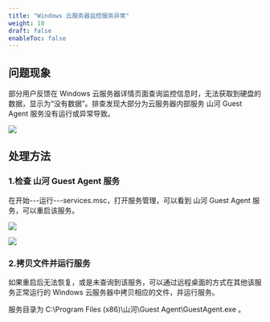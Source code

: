 ```yaml
---
title: "Windows 云服务器监控服务异常"
weight: 18
draft: false
enableToc: false
---
```


## 问题现象

部分用户反馈在 Windows 云服务器详情页面查询监控信息时，无法获取到硬盘的数据，显示为“没有数据”。排查发现大部分为云服务器内部服务 山河 Guest Agent 服务没有运行或异常导致。

![](../../../_images/windows_guest_agent_1.png)

## 处理方法

### 1.检查 山河 Guest Agent 服务

在开始---运行---services.msc，打开服务管理，可以看到 山河 Guest Agent 服务，可以重启该服务。

![](../../../_images/windows_guest_agent_2.png)

![](../../../_images/windows_guest_agent_3.png)


### 2.拷贝文件并运行服务

如果重启后无法恢复，或是未查询到该服务，可以通过远程桌面的方式在其他该服务正常运行的 Windows 云服务器中拷贝相应的文件，并运行服务。

服务目录为 C:\Program Files (x86)\山河\Guest Agent\GuestAgent.exe 。



